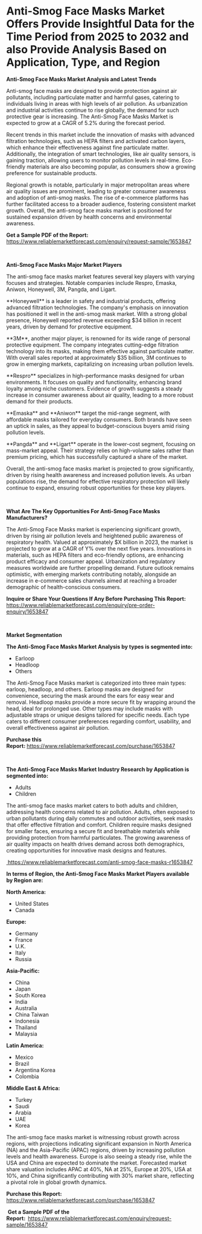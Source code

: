 <p><h1>Anti-Smog Face Masks Market Offers Provide Insightful Data for the Time Period from 2025 to 2032 and also Provide Analysis Based on Application, Type, and Region</h1></p><p><strong>Anti-Smog Face Masks Market Analysis and Latest Trends</strong></p>
<p><p>Anti-smog face masks are designed to provide protection against air pollutants, including particulate matter and harmful gases, catering to individuals living in areas with high levels of air pollution. As urbanization and industrial activities continue to rise globally, the demand for such protective gear is increasing. The Anti-Smog Face Masks Market is expected to grow at a CAGR of 5.2% during the forecast period. </p><p>Recent trends in this market include the innovation of masks with advanced filtration technologies, such as HEPA filters and activated carbon layers, which enhance their effectiveness against fine particulate matter. Additionally, the integration of smart technologies, like air quality sensors, is gaining traction, allowing users to monitor pollution levels in real-time. Eco-friendly materials are also becoming popular, as consumers show a growing preference for sustainable products.</p><p>Regional growth is notable, particularly in major metropolitan areas where air quality issues are prominent, leading to greater consumer awareness and adoption of anti-smog masks. The rise of e-commerce platforms has further facilitated access to a broader audience, fostering consistent market growth. Overall, the anti-smog face masks market is positioned for sustained expansion driven by health concerns and environmental awareness.</p></p>
<p><strong>Get a Sample PDF of the Report:&nbsp;</strong> <a href="https://www.reliablemarketforecast.com/enquiry/request-sample/1653847?utm_campaign=1906&utm_medium=2&utm_source=Github&utm_content=ia&utm_term=15042025&utm_id=anti-smog-face-masks">https://www.reliablemarketforecast.com/enquiry/request-sample/1653847</a></p>
<p>&nbsp;</p>
<p><strong>Anti-Smog Face Masks Major Market Players</strong></p>
<p><p>The anti-smog face masks market features several key players with varying focuses and strategies. Notable companies include Respro, Emaska, Aniwon, Honeywell, 3M, Pangda, and Ligart.</p><p>**Honeywell** is a leader in safety and industrial products, offering advanced filtration technologies. The company's emphasis on innovation has positioned it well in the anti-smog mask market. With a strong global presence, Honeywell reported revenue exceeding $34 billion in recent years, driven by demand for protective equipment.</p><p>**3M**, another major player, is renowned for its wide range of personal protective equipment. The company integrates cutting-edge filtration technology into its masks, making them effective against particulate matter. With overall sales reported at approximately $35 billion, 3M continues to grow in emerging markets, capitalizing on increasing urban pollution levels.</p><p>**Respro** specializes in high-performance masks designed for urban environments. It focuses on quality and functionality, enhancing brand loyalty among niche customers. Evidence of growth suggests a steady increase in consumer awareness about air quality, leading to a more robust demand for their products.</p><p>**Emaska** and **Aniwon** target the mid-range segment, with affordable masks tailored for everyday consumers. Both brands have seen an uptick in sales, as they appeal to budget-conscious buyers amid rising pollution levels. </p><p>**Pangda** and **Ligart** operate in the lower-cost segment, focusing on mass-market appeal. Their strategy relies on high-volume sales rather than premium pricing, which has successfully captured a share of the market.</p><p>Overall, the anti-smog face masks market is projected to grow significantly, driven by rising health awareness and increased pollution levels. As urban populations rise, the demand for effective respiratory protection will likely continue to expand, ensuring robust opportunities for these key players.</p></p>
<p>&nbsp;</p>
<p><strong>What Are The Key Opportunities For Anti-Smog Face Masks Manufacturers?</strong></p>
<p><p>The Anti-Smog Face Masks market is experiencing significant growth, driven by rising air pollution levels and heightened public awareness of respiratory health. Valued at approximately $X billion in 2023, the market is projected to grow at a CAGR of Y% over the next five years. Innovations in materials, such as HEPA filters and eco-friendly options, are enhancing product efficacy and consumer appeal. Urbanization and regulatory measures worldwide are further propelling demand. Future outlook remains optimistic, with emerging markets contributing notably, alongside an increase in e-commerce sales channels aimed at reaching a broader demographic of health-conscious consumers.</p></p>
<p><strong>Inquire or Share Your Questions If Any Before Purchasing This Report:</strong> <a href="https://www.reliablemarketforecast.com/enquiry/pre-order-enquiry/1653847?utm_campaign=1906&utm_medium=2&utm_source=Github&utm_content=ia&utm_term=15042025&utm_id=anti-smog-face-masks">https://www.reliablemarketforecast.com/enquiry/pre-order-enquiry/1653847</a></p>
<p>&nbsp;</p>
<p><strong>Market Segmentation</strong></p>
<p><strong>The Anti-Smog Face Masks Market Analysis by types is segmented into:</strong></p>
<p><ul><li>Earloop</li><li>Headloop</li><li>Others</li></ul></p>
<p><p>The Anti-Smog Face Masks market is categorized into three main types: earloop, headloop, and others. Earloop masks are designed for convenience, securing the mask around the ears for easy wear and removal. Headloop masks provide a more secure fit by wrapping around the head, ideal for prolonged use. Other types may include masks with adjustable straps or unique designs tailored for specific needs. Each type caters to different consumer preferences regarding comfort, usability, and overall effectiveness against air pollution.</p></p>
<p><strong>Purchase this Report:&nbsp;</strong><a href="https://www.reliablemarketforecast.com/purchase/1653847?utm_campaign=1906&utm_medium=2&utm_source=Github&utm_content=ia&utm_term=15042025&utm_id=anti-smog-face-masks">https://www.reliablemarketforecast.com/purchase/1653847</a></p>
<p>&nbsp;</p>
<p><strong>The Anti-Smog Face Masks Market Industry Research by Application is segmented into:</strong></p>
<p><ul><li>Adults</li><li>Children</li></ul></p>
<p><p>The anti-smog face masks market caters to both adults and children, addressing health concerns related to air pollution. Adults, often exposed to urban pollutants during daily commutes and outdoor activities, seek masks that offer effective filtration and comfort. Children require masks designed for smaller faces, ensuring a secure fit and breathable materials while providing protection from harmful particulates. The growing awareness of air quality impacts on health drives demand across both demographics, creating opportunities for innovative mask designs and features.</p></p>
<p><a href="https://www.reliablemarketforecast.com/anti-smog-face-masks-r1653847?utm_campaign=1906&utm_medium=2&utm_source=Github&utm_content=ia&utm_term=15042025&utm_id=anti-smog-face-masks">&nbsp;https://www.reliablemarketforecast.com/anti-smog-face-masks-r1653847</a></p>
<p><strong>In terms of Region, the Anti-Smog Face Masks Market Players available by Region are:</strong></p>
<p>
    <p> <strong> North America: </strong>
        <ul>
            <li>United States</li>
            <li>Canada</li>
        </ul>
        </p> 
    <p> <strong> Europe: </strong>
        <ul>
            <li>Germany</li>
            <li>France</li>
            <li>U.K.</li>
            <li>Italy</li>
            <li>Russia</li>
        </ul>
        </p> 
    <p> <strong> Asia-Pacific: </strong>
        <ul>
            <li>China</li>
            <li>Japan</li>
            <li>South Korea</li>
            <li>India</li>
            <li>Australia</li>
            <li>China Taiwan</li>
            <li>Indonesia</li>
            <li>Thailand</li>
            <li>Malaysia</li>
        </ul>
        </p> 
    <p> <strong> Latin America: </strong>
        <ul>
            <li>Mexico</li>
            <li>Brazil</li>
            <li>Argentina Korea</li>
            <li>Colombia</li>
        </ul>
        </p> 
    <p> <strong> Middle East & Africa: </strong>
        <ul>
            <li>Turkey</li>
            <li>Saudi</li>
            <li>Arabia</li>
            <li>UAE</li>
            <li>Korea</li>
        </ul>
    </p>
    </p>
<p><p>The anti-smog face masks market is witnessing robust growth across regions, with projections indicating significant expansion in North America (NA) and the Asia-Pacific (APAC) regions, driven by increasing pollution levels and health awareness. Europe is also seeing a steady rise, while the USA and China are expected to dominate the market. Forecasted market share valuation includes APAC at 40%, NA at 25%, Europe at 20%, USA at 10%, and China significantly contributing with 30% market share, reflecting a pivotal role in global growth dynamics.</p></p>
<p><strong>Purchase this Report: </strong><a href="https://www.reliablemarketforecast.com/purchase/1653847?utm_campaign=1906&utm_medium=2&utm_source=Github&utm_content=ia&utm_term=15042025&utm_id=anti-smog-face-masks">https://www.reliablemarketforecast.com/purchase/1653847</a></p>
<p>&nbsp;<strong>Get a Sample PDF of the Report:&nbsp;&nbsp;</strong><a href="https://www.reliablemarketforecast.com/enquiry/request-sample/1653847?utm_campaign=1906&utm_medium=2&utm_source=Github&utm_content=ia&utm_term=15042025&utm_id=anti-smog-face-masks">https://www.reliablemarketforecast.com/enquiry/request-sample/1653847</a></p>
<p><strong></strong></p>
<p><p></p><p></p><p></p></p>